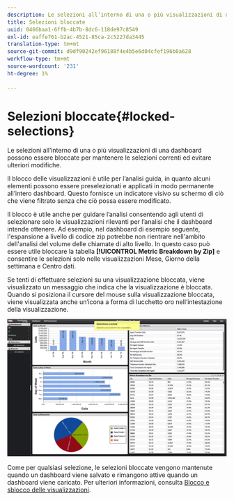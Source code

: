 ```yaml
---
description: Le selezioni all’interno di una o più visualizzazioni di una dashboard possono essere bloccate per mantenere le selezioni correnti ed evitare ulteriori modifiche.
title: Selezioni bloccate
uuid: 0466baa1-6ffb-4b7b-8dc6-118de97c8549
exl-id: eaffe761-b2ac-4521-85ca-2c5227da3445
translation-type: tm+mt
source-git-commit: d9df90242ef96188f4e4b5e6d04cfef196b0a628
workflow-type: tm+mt
source-wordcount: '231'
ht-degree: 1%

---
```


# Selezioni bloccate{#locked-selections}

Le selezioni all’interno di una o più visualizzazioni di una dashboard possono essere bloccate per mantenere le selezioni correnti ed evitare ulteriori modifiche.

Il blocco delle visualizzazioni è utile per l’analisi guida, in quanto alcuni elementi possono essere preselezionati e applicati in modo permanente all’intero dashboard. Questo fornisce un indicatore visivo su schermo di ciò che viene filtrato senza che ciò possa essere modificato.

Il blocco è utile anche per guidare l’analisi consentendo agli utenti di selezionare solo le visualizzazioni rilevanti per l’analisi che il dashboard intende ottenere. Ad esempio, nel dashboard di esempio seguente, l&#39;espansione a livello di codice zip potrebbe non rientrare nell&#39;ambito dell&#39;analisi del volume delle chiamate di alto livello. In questo caso può essere utile bloccare la tabella **[!UICONTROL Metric Breakdown by Zip]** e consentire le selezioni solo nelle visualizzazioni Mese, Giorno della settimana e Centro dati.

Se tenti di effettuare selezioni su una visualizzazione bloccata, viene visualizzato un messaggio che indica che la visualizzazione è bloccata. Quando si posiziona il cursore del mouse sulla visualizzazione bloccata, viene visualizzata anche un’icona a forma di lucchetto oro nell’intestazione della visualizzazione.

![](assets/selection_locked.png)

Come per qualsiasi selezione, le selezioni bloccate vengono mantenute quando un dashboard viene salvato e rimangono attive quando un dashboard viene caricato. Per ulteriori informazioni, consulta [Blocco e sblocco delle visualizzazioni](../../../home/c-adobe-data-workbench-dashboard/c-visualizations/c-manipulating-visualizations/c-locking-and-unlocking-visualizations.md#concept-9215bcdd5bb44dee8d92ef0cc82f44d2).
